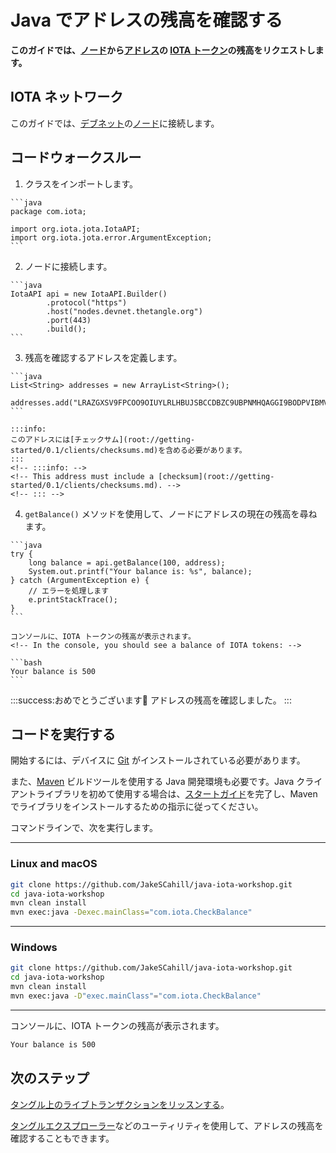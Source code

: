 # Java でアドレスの残高を確認する
<!-- # Check the balance of an address in Java -->

**このガイドでは、[ノード](root://getting-started/0.1/network/nodes.md)から[アドレス](root://getting-started/0.1/clients/addresses.md)の [IOTA トークン](root://getting-started/0.1/clients/token.md)の残高をリクエストします。**
<!-- **In this guide, you request the balance of [IOTA tokens](root://getting-started/0.1/clients/token.md) on [addresses](root://getting-started/0.1/clients/addresses.md) from a [node](root://getting-started/0.1/network/nodes.md).** -->

## IOTA ネットワーク
<!-- ## IOTA network -->

このガイドでは、[デブネット](root://getting-started/0.1/network/iota-networks.md#devnet)の[ノード](root://getting-started/0.1/network/nodes.md)に接続します。
<!-- In this guide, we connect to a node on the [Devnet](root://getting-started/0.1/network/iota-networks.md#devnet). -->

## コードウォークスルー
<!-- ## Code walkthrough -->

1. クラスをインポートします。
  <!-- 1. Import the classes -->

    ```java
    package com.iota;

    import org.iota.jota.IotaAPI;
    import org.iota.jota.error.ArgumentException;
    ```

2. ノードに接続します。
  <!-- 2. Connect to a node -->

    ```java
    IotaAPI api = new IotaAPI.Builder()
            .protocol("https")
            .host("nodes.devnet.thetangle.org")
            .port(443)
            .build();
    ```

3. 残高を確認するアドレスを定義します。
  <!-- 3. Define the address whose balance you want to check -->

    ```java
    List<String> addresses = new ArrayList<String>();
        addresses.add("LRAZGXSV9FPCOO9OIUYLRLHBUJSBCCDBZC9UBPNMHQAGGI9BODPVIBMVCIKNCFVWWSALEBQMCFINHIVV9D9LYEQXSA");
    ```

    :::info:
    このアドレスには[チェックサム](root://getting-started/0.1/clients/checksums.md)を含める必要があります。
    :::
    <!-- :::info: -->
    <!-- This address must include a [checksum](root://getting-started/0.1/clients/checksums.md). -->
    <!-- ::: -->

4. `getBalance()` メソッドを使用して、ノードにアドレスの現在の残高を尋ねます。
  <!-- 4. Use the `getBalance()` method to ask the node for the current balance of the address -->

    ```java
    try {
        long balance = api.getBalance(100, address);
        System.out.printf("Your balance is: %s", balance);
    } catch (ArgumentException e) {
        // エラーを処理します
        e.printStackTrace();
    }
    ```

    コンソールに、IOTA トークンの残高が表示されます。
    <!-- In the console, you should see a balance of IOTA tokens: -->

    ```bash
    Your balance is 500
    ```

:::success:おめでとうございます:tada:
アドレスの残高を確認しました。
:::
<!-- :::success:Congratulations :tada: -->
<!-- You've just checked the balance of an address. -->
<!-- ::: -->

## コードを実行する
<!-- ## Run the code -->

開始するには、デバイスに [Git](https://git-scm.com/book/en/v2/Getting-Started-Installing-Git) がインストールされている必要があります。
<!-- To get started you need [Git](https://git-scm.com/book/en/v2/Getting-Started-Installing-Git) installed on your device. -->

また、[Maven](https://maven.apache.org/download.cgi) ビルドツールを使用する Java 開発環境も必要です。Java クライアントライブラリを初めて使用する場合は、[スタートガイド](../../getting-started/java-quickstart.md)を完了し、Maven でライブラリをインストールするための指示に従ってください。
<!-- You also need a Java development environment that uses the [Maven](https://maven.apache.org/download.cgi) build tool. If this is your first time using the Java client library, complete our [getting started guide](../../getting-started/java-quickstart.md), and follow the instructions for installing the library with Maven. -->

コマンドラインで、次を実行します。
<!-- In the command-line, do the following: -->

--------------------
### Linux and macOS
```bash
git clone https://github.com/JakeSCahill/java-iota-workshop.git
cd java-iota-workshop
mvn clean install
mvn exec:java -Dexec.mainClass="com.iota.CheckBalance"
```
---
### Windows
```bash
git clone https://github.com/JakeSCahill/java-iota-workshop.git
cd java-iota-workshop
mvn clean install
mvn exec:java -D"exec.mainClass"="com.iota.CheckBalance"
```
--------------------

コンソールに、IOTA トークンの残高が表示されます。
<!-- In the console, you should see a balance of IOTA tokens: -->

```bash
Your balance is 500
```

## 次のステップ
<!-- ## Next steps -->

[タングル上のライブトランザクションをリッスンする](../java/listen-for-transactions.md)。
<!-- [Listen for live transactions on the Tangle](../java/listen-for-transactions.md). -->

[タングルエクスプローラー](https://utils.iota.org)などのユーティリティを使用して、アドレスの残高を確認することもできます。
<!-- You can also check the balance of an address, using a utility such as the [Tangle explorer](https://utils.iota.org). -->
